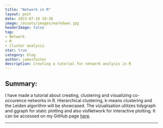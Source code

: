```yaml
---
title: "Network in R"
layout: post
date: 2023-07-16 19:38
image: /assets/images/markdown.jpg
headerImage: false
tag:
- Network
- R
- Cluster analysis
star: true
category: blog
author: jamesfoster
description: Creating a tutorial for network analysis in R
---
```


## Summary:

I have made a tutorial about creating, clustering and visualizing co-occurence networks in R. Hierarchical clustering, k-means clustering and the Leiden algorithm will be showcased. The vizualisation utilizes tidygraph and ggraph for static plotting and also visNetwork for interactive plotting. It can be accessed on my GitHub page <a href="https://lucvzon.github.io/networks-in-R/" target="_blank">here</a>.

---



